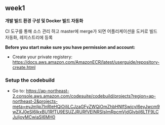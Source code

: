 ## week1

__개발 빌드 환경 구성 및 Docker 빌드 자동화__

CI 도구를 통해 소스 관리 하고 master에 merge가 되면 어플리케이션을 도커로 빌드 자동화, 레지스트리에 등록

__Before you start make sure you have permission and account:__
* Create your private registery:  https://docs.aws.amazon.com/AmazonECR/latest/userguide/repository-create.html 

### Setup the codebuild
* Go to: https://ap-northeast-2.console.aws.amazon.com/codesuite/codebuild/projects?region=ap-northeast-2&projects-meta=eyJmIjp7InRleHQiOiIiLCJzaGFyZWQiOmZhbHNlfSwicyI6eyJwcm9wZXJ0eSI6IkxBU1RfTU9ESUZJRURfVElNRSIsImRpcmVjdGlvbiI6LTF9LCJuIjoyMCwiaSI6MH0